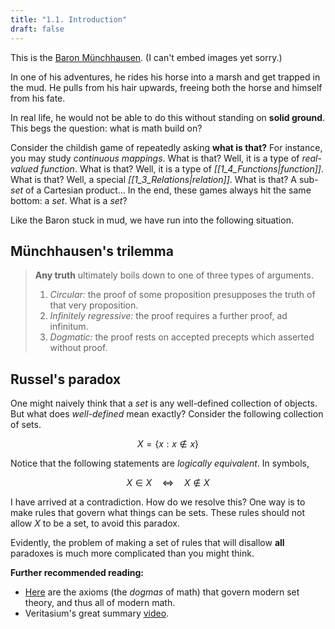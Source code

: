 ```yaml
---
title: "1.1. Introduction"
draft: false
---
```

This is the [Baron Münchhausen](https://en.wikipedia.org/wiki/File:Muenchhausen_Herrfurth_7_500x789.jpg). (I can't embed images yet sorry.)

In one of his adventures, he rides his horse into a marsh and get trapped in the mud. He pulls from his hair upwards, freeing both the horse and himself from his fate.

In real life, he would not be able to do this without standing on **solid ground**. This begs the question: what is math build on?

Consider the childish game of repeatedly asking **what is that?** For instance, you may study _continuous mappings_. What is that? Well, it is a type of _real-valued function_. What is that? Well, it is a type of _[[1_4_Functions|function]]_. What is that? Well, a special _[[1_3_Relations|relation]]_. What is that? A sub-_set_ of a Cartesian product... In the end, these games always hit the same bottom: a _set_. What is a _set_?

Like the Baron stuck in mud, we have run into the following situation.
## Münchhausen's trilemma

>**Any truth** ultimately boils down to one of three types of arguments.
>
>1. _Circular:_ the proof of some proposition presupposes the truth of that very proposition.
>2. _Infinitely regressive:_ the proof requires a further proof, ad infinitum.
>3. _Dogmatic:_ the proof rests on accepted precepts which asserted without proof.

## Russel's paradox

One might naively think that a _set_ is any well-defined collection of objects. But what does _well-defined_ mean exactly? Consider the following collection of sets.

$$
X=\{x:x\notin x\}
$$

Notice that the following statements are _logically equivalent_. In symbols,

$$
X\in X\quad\iff\quad X\notin X
$$

I have arrived at a contradiction. How do we resolve this? One way is to make rules that govern what things can be sets. These rules should not allow $X$ to be a set, to avoid this paradox.

Evidently, the problem of making a set of rules that will disallow **all** paradoxes is much more complicated than you might think.

**Further recommended reading:**
- [Here](https://en.wikipedia.org/wiki/Zermelo%E2%80%93Fraenkel_set_theory) are the axioms (the _dogmas_ of math) that govern modern set theory, and thus all of modern math.
- Veritasium's great summary [video](https://youtu.be/HeQX2HjkcNo?si=_yv1taK4Kn6d0BXp).